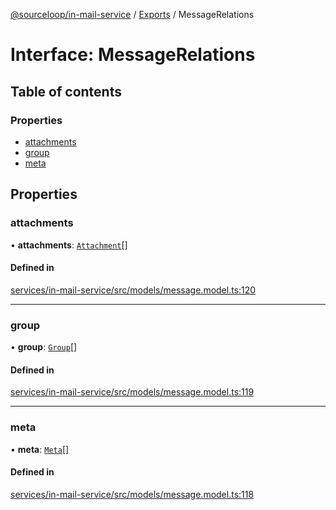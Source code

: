 [@sourceloop/in-mail-service](../README.md) / [Exports](../modules.md) / MessageRelations

# Interface: MessageRelations

## Table of contents

### Properties

- [attachments](MessageRelations.md#attachments)
- [group](MessageRelations.md#group)
- [meta](MessageRelations.md#meta)

## Properties

### attachments

• **attachments**: [`Attachment`](../classes/Attachment.md)[]

#### Defined in

[services/in-mail-service/src/models/message.model.ts:120](https://github.com/sourcefuse/loopback4-microservice-catalog/blob/93a7f917/services/in-mail-service/src/models/message.model.ts#L120)

___

### group

• **group**: [`Group`](../classes/Group.md)[]

#### Defined in

[services/in-mail-service/src/models/message.model.ts:119](https://github.com/sourcefuse/loopback4-microservice-catalog/blob/93a7f917/services/in-mail-service/src/models/message.model.ts#L119)

___

### meta

• **meta**: [`Meta`](../classes/Meta.md)[]

#### Defined in

[services/in-mail-service/src/models/message.model.ts:118](https://github.com/sourcefuse/loopback4-microservice-catalog/blob/93a7f917/services/in-mail-service/src/models/message.model.ts#L118)
